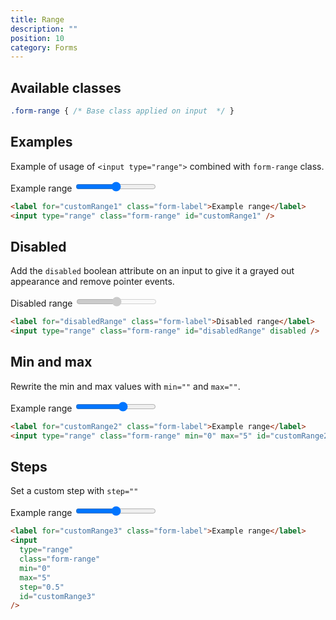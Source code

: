 ```yaml
---
title: Range
description: ""
position: 10
category: Forms
---
```


## Available classes

```css
.form-range { /* Base class applied on input  */ }
```

## Examples

Example of usage of `<input type="range">` combined with `form-range` class.

<div class="bd-example">
        <label for="customRange1" class="form-label">Example range</label>
        <input type="range" class="form-range" id="customRange1">
</div>

```html
<label for="customRange1" class="form-label">Example range</label>
<input type="range" class="form-range" id="customRange1" />
```

## Disabled

Add the `disabled` boolean attribute on an input to give it a grayed out appearance and remove pointer events.

<div class="bd-example">
        <label for="disabledRange" class="form-label">Disabled range</label>
        <input type="range" class="form-range" id="disabledRange" disabled>
</div>

```html
<label for="disabledRange" class="form-label">Disabled range</label>
<input type="range" class="form-range" id="disabledRange" disabled />
```

## Min and max

Rewrite the min and max values with  `min=""` and `max=""`. 

<div class="bd-example">
        <label for="customRange2" class="form-label">Example range</label>
        <input type="range" class="form-range" min="0" max="5" id="customRange2">
</div>

```html
<label for="customRange2" class="form-label">Example range</label>
<input type="range" class="form-range" min="0" max="5" id="customRange2" />
```

## Steps

Set a custom step with `step=""`

<div class="bd-example">
        <label for="customRange3" class="form-label">Example range</label>
        <input type="range" class="form-range" min="0" max="5" step="0.5" id="customRange3">
</div>

```html
<label for="customRange3" class="form-label">Example range</label>
<input
  type="range"
  class="form-range"
  min="0"
  max="5"
  step="0.5"
  id="customRange3"
/>
```
